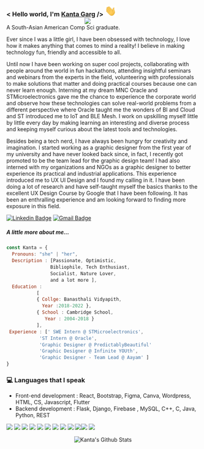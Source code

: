 
<h3> < Hello world, I'm <a href="https://www.linkedin.com/in/kantagarg17/" target="_blank"> Kanta Garg</a> /> <img src="https://raw.githubusercontent.com/ABSphreak/ABSphreak/master/gifs/Hi.gif" width="30px"><img  align='right' src="https://cdn.dribbble.com/users/5448869/screenshots/11964344/media/7c1a55db92d1d015c51ad7595a2b82ff.png?compress=1&resize=400x300" width="300px"> </h3>
A South-Asian American Comp Sci graduate.

Ever since I was a little girl, I have been obsessed with technology, I love how it makes anything that comes to mind a reality! I believe in making technology fun, friendly and accessible to all. 

Until now I have been working on super cool projects, collaborating with people around the world in fun hackathons, attending insightful seminars and webinars from the experts in the field, volunteering with professionals to make solutions that matter and doing practical courses because one can never learn enough. Interning at my dream MNC Oracle and STMicroelectronics gave me the chance to experience the corporate world and observe how these technologies can solve real-world problems from a different perspective where Oracle taught me the wonders of BI and Cloud and ST introduced me to IoT and BLE Mesh. I work on upskilling myself little by little every day by making learning an interesting and diverse process and keeping myself curious about the latest tools and technologies.

Besides being a tech nerd, I have always been hungry for creativity and imagination. I started working as a graphic designer from the first year of my university and have never looked back since, in fact, I recently got promoted to be the team lead for the graphic design team! I had also interned with my organizations and NGOs as a graphic designer to better experience its practical and industrial applications. This experience introduced me to UX UI Design and I found my calling in it. I have been doing a lot of research and have self-taught myself the basics thanks to the excellent UX Design Course by Google that I have been following. It has been an enthralling experience and am looking forward to finding more exposure in this field. 

[![Linkedin Badge](https://img.shields.io/badge/-kanta-blue?style=flat-square&logo=Linkedin&logoColor=white&link=https://www.linkedin.com/in/kantagarg17/)](https://www.linkedin.com/in/kantagarg17/) [![Gmail Badge](https://img.shields.io/badge/-parathasarathijugnu@gmail.com-c14438?style=flat-square&logo=Gmail&logoColor=white&link=mailto:parathasarathijugnu@gmail.com)](mailto:parathasarathijugnu@gmail.com)
<br/>

##### A little more about me...  

```javascript
const Kanta = {
  Pronouns: "she" | "her",
  Description : [Passionate, Optimistic, 
                Bibliophile, Tech Enthusiast, 
                Socialist, Nature Lover,   
                and a lot more ],
  Education : 
           [ 
           { Collge: Banasthali Vidyapith, 
             Year :2018-2022 }, 
           { School : Cambridge School,  
              Year : 2004-2018 } 
           ],
 Experience : [' SWE Intern @ STMicroelectronics', 
            'ST Intern @ Oracle',
            'Graphic Designer @ PredictablyBeautiful'
            'Graphic Designer @ Infinite YOUth', 
            'Graphic Designer - Team Lead @ Aayam' ]
}
```


### :computer: Languages that I speak
* Front-end development :  React, Bootstrap, Figma, Canva, Wordpress, HTML, CS, Javascript, Flutter
* Backend development : Flask, Django, Firebase , MySQL, C++, C, Java, Python, REST


 <img src = 'https://image.flaticon.com/icons/svg/1822/1822899.svg' height='30'/> <img src = 'https://banner2.cleanpng.com/20180604/pol/kisspng-react-javascript-angularjs-ionic-atom-5b154be6709500.6532453515281223424611.jpg' height='30'/> <img src = 'https://image.flaticon.com/icons/svg/919/919827.svg' width='30'/> <img src = 'https://github.com/MarikIshtar007/MarikIshtar007/blob/master/images/css.svg' width='30'/> <img src = 'https://github.com/MarikIshtar007/MarikIshtar007/blob/master/images/js.svg' width='30'/> <img src = 'https://github.com/MarikIshtar007/MarikIshtar007/blob/master/images/bootstrap.svg' width='33'/>  <img src = 'https://github.com/MarikIshtar007/MarikIshtar007/blob/master/images/flask.png' width='30'/>  <img src = 'https://github.com/MarikIshtar007/MarikIshtar007/blob/master/images/c-original.svg' width='30'/> <img src = 'https://github.com/MarikIshtar007/MarikIshtar007/blob/master/images/cpp.svg' width='30'/> <img src = 'https://upload.wikimedia.org/wikipedia/commons/thumb/9/98/Solidity_logo.svg/1200px-Solidity_logo.svg.png' width='30'/><img src = 'https://external-content.duckduckgo.com/iu/?u=https%3A%2F%2Ftse3.mm.bing.net%2Fth%3Fid%3DOIP.RQ8rlvfppN1r1CA-mufW0QHaHa%26pid%3DApi&f=1' width='30'/> <img src = 'https://github.com/MarikIshtar007/MarikIshtar007/blob/master/images/sql.svg' width='30'/>




<p align="center"> 
  <img src="https://github-readme-stats.vercel.app/api?username=kantagarg17&theme=radical&show_icons=true" alt="Kanta's Github Stats" />
</p>



